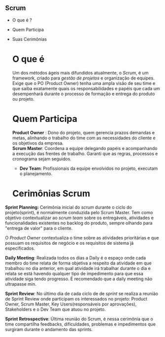  ## Scrum

- O que é ?

- Quem Participa 

- Suas Cerimônias 

  # O que é 

  Um dos métodos ágeis mais difundidos atualmente, o _Scrum_, é um framework, criado para _gestão de projetos_ e organização de equipes. Exige que o PO (Product Owner)   tenha uma ampla visão de seu time e que saiba exatamente quais os responsabilidades e papéis que cada um desempenhará durante o processo de formação e entrega do       produto ou projeto. 

  # Quem Participa

   **Product Owner** : Dono do projeto, quem gerencia prazos demandas e metas, alinhando o trabalho do time com as necessidades do cliente e os objetivos da empresa.    
   **Scrum Master**: Coordena a equipe delegando papéis e acompanhando a execução das frentes de trabalho. Garanti que as regras, processos e cronograma sejam  seguidos. 
  - **Dev Team**: Profissionais  da equipe envolvidos no projeto, executam o planejamento. 

  # Cerimônias Scrum

 **Sprint Planning:** Cerimônia inicial do _scrum_ durante o ciclo do projeto(sprint), é normalmente conduzida pelo Scrum Master. Tem como objetivo contextualizar ao _scrum team_ sobre os entregáveis, atividades e funcionalidades existentes no backlog do produto, sempre olhando para "entrega de valor" para o cliente.

  O _Product Owner_ contextualiza o time sobre as atividades prioritárias e que possuam os requisitos de negócio e os requisitos de sistema já especificados.

 **Daily Meeting**: Realizada todos os dias a Daily é o espaço onde cada membro do time relata de forma objetiva a respeito da atividade em que trabalhou no dia anterior, em qual atividade irá trabalhar durante o dia e relata se está havendo qualquer tipo de impedimento para que essa atividade siga tendo progresso. É recomendado que a daily meeting não ultrapasse min.

 **Sprint Review**: No último dia de cada ciclo de de _sprint_ se realiza a reunião de Sprint Review onde participam os interessados no projeto: Product Owner, Scrum Master, Key Users(responsáveis por aprovações), Stakeholders e o Dev Team que atuou no projeto. 

 **Sprint Retrospective**: Última  reunião do Scrum, é nessa cerimônia que o time compartilha feedbacks, dificuldades, problemas e impedimentos que surgiram durante o andamento das sprints.

  

